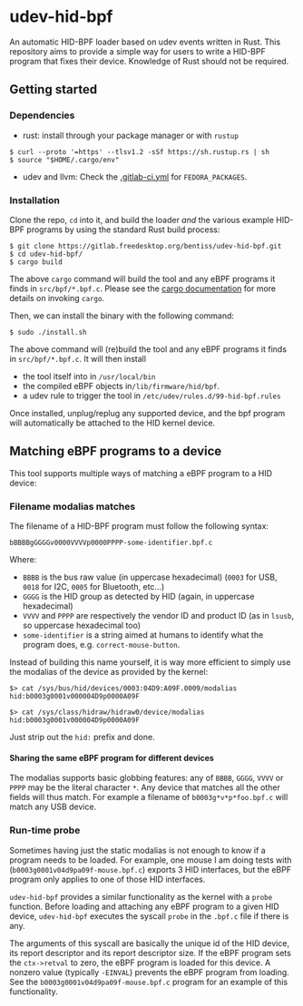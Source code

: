 # udev-hid-bpf

An automatic HID-BPF loader based on udev events written in Rust. This repository aims to
provide a simple way for users to write a HID-BPF program that fixes their device. Knowledge of Rust
should not be required.

## Getting started

### Dependencies

- rust: install through your package manager or with `rustup`

```
$ curl --proto '=https' --tlsv1.2 -sSf https://sh.rustup.rs | sh
$ source "$HOME/.cargo/env"
```

- udev and llvm: Check the [.gitlab-ci.yml](https://gitlab.freedesktop.org/bentiss/udev-hid-bpf/-/blob/main/.gitlab-ci.yml)
for `FEDORA_PACKAGES`.

### Installation

Clone the repo, `cd` into it, and build the loader *and* the various example HID-BPF programs
by using the standard Rust build process:
```
$ git clone https://gitlab.freedesktop.org/bentiss/udev-hid-bpf.git
$ cd udev-hid-bpf/
$ cargo build
```

The above `cargo` command will build the tool and any eBPF programs it finds in `src/bpf/*.bpf.c`.
Please see the [cargo documentation](https://doc.rust-lang.org/cargo/) for more details on invoking `cargo`.

Then, we can install the binary with the following command:
```
$ sudo ./install.sh
```

The above command will (re)build the tool and any eBPF programs it finds in `src/bpf/*.bpf.c`.
It will then install
- the tool itself into in `/usr/local/bin`
- the compiled eBPF objects in`/lib/firmware/hid/bpf`.
- a udev rule to trigger the tool in `/etc/udev/rules.d/99-hid-bpf.rules`

Once installed, unplug/replug any supported device, and the bpf program will automatically be attached to the HID kernel device.

## Matching eBPF programs to a device

This tool supports multiple ways of matching a eBPF program to a HID device:

### Filename modalias matches

The filename of a HID-BPF program must follow the following syntax:

```
bBBBBgGGGGv0000VVVVp0000PPPP-some-identifier.bpf.c
```

Where:
- `BBBB` is the bus raw value (in uppercase hexadecimal) (`0003` for USB, `0018` for I2C, `0005` for Bluetooth, etc...)
- `GGGG` is the HID group as detected by HID (again, in uppercase hexadecimal)
- `VVVV` and `PPPP` are respectively the vendor ID and product ID (as in `lsusb`, so uppercase hexadecimal too)
- `some-identifier` is a string aimed at humans to identify what the program does, e.g. `correct-mouse-button`.

Instead of building this name yourself, it is way more efficient to simply use the
modalias of the device as provided by the kernel:
```
$> cat /sys/bus/hid/devices/0003:04D9:A09F.0009/modalias
hid:b0003g0001v000004D9p0000A09F

$> cat /sys/class/hidraw/hidraw0/device/modalias
hid:b0003g0001v000004D9p0000A09F
```

Just strip out the `hid:` prefix and done.

#### Sharing the same eBPF program for different devices

The modalias supports basic globbing features: any of
`BBBB`, `GGGG`, `VVVV` or `PPPP` may be the literal character `*`.
Any device that matches all the other fields will thus match. For example
a filename of `b0003g*v*p*foo.bpf.c` will match any USB device.

### Run-time probe

Sometimes having just the static modalias is not enough to know if a program needs to be loaded.
For example, one mouse I am doing tests with (`b0003g0001v04d9pa09f-mouse.bpf.c`) exports 3 HID interfaces,
but the eBPF program only applies to one of those HID interfaces.

`udev-hid-bpf` provides a similar functionality as the kernel with a `probe` function.
Before loading and attaching any eBPF program to a given HID device, `udev-hid-bpf` executes the syscall `probe` in the `.bpf.c` file if there is any.

The arguments of this syscall are basically the unique id of the HID device, its report descriptor and its report descriptor size.
If the eBPF program sets the `ctx->retval` to zero, the  eBPF program is loaded for this device. A nonzero value (typically `-EINVAL`)
prevents the eBPF program from loading. See the `b0003g0001v04d9pa09f-mouse.bpf.c` program for an example of this functionality.
